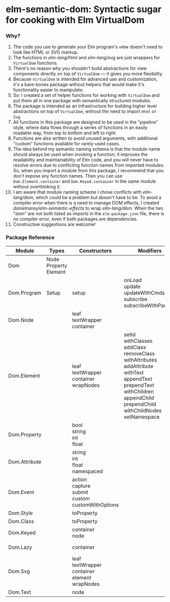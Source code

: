 
# elm-semantic-dom: Syntactic sugar for cooking with Elm VirtualDom

### Why?

1. The code you use to generate your Elm program's view doesn't need to look
like HTML or SVG markup.
2. The functions in *elm-lang/html* and *elm-lang/svg* are just wrappers for
`VirtualDom` functions.
3. There's no reason why you shouldn't build abstractions for view components
directly on top of `VirtualDom` — it gives you more flexibility.
4. Because `VirtualDom` is intended for advanced use and customization, it's a
bare-bones package without helpers that would make it's functionality easier to
manipulate.
5. So: I created a set of helper functions for working with `VirtualDom` and put
them all in one package with semantically structured modules.
6. The package is intended as an infrastructure for building higher level
abstractions on top of `VirtualDom`, without the need to import `Html` or `Svg`.
7. All functions in this package are designed to be used in the "pipeline"
style, where data flows through a series of functions in an easily readable way,
from top to bottom and left to right.
8. Functions are also written to avoid unused arguments, with additional
"custom" functions available for rarely-used cases.
9. The idea behind my semantic naming schema is that the module name should
always be used when invoking a function; it improves the readability and
maintainability of Elm code, and you will never have to resolve errors due to
conflicting function names from imported modules. So, when you import a module
from this package, I recommend that you don't expose any function names. Then
you can use `Dom.Element.container` and `Dom.Keyed.container` in the same module
without overthinking it.
10. I am aware that module naming scheme I chose conflicts with *elm-lang/dom*,
which could be a problem but doesn't have to be. To avoid a compiler error when
there is a need to manage DOM effects, I created
*danielnarey/elm-semantic-effects* to wrap *elm-lang/dom*. When the two "dom"
are not both listed as imports in the `elm-package.json` file, there is no
compiler error, even if both packages are dependencies.
11. Constructive suggestions are welcome!


### Package Reference

| Module        | Types | Constructors | Modifiers | Rendering | Queries |
| --- | --- | --- | --- | --- | --- |
| Dom           | Node<br>Property<br>Element | | | | |
| Dom.Program   | Setup | setup | onLoad<br>update<br>updateWithCmds<br>subscribe<br> subscribeWithParams | run<br>runWithFlags<br>customWithFlags | |
| Dom.Node      | | leaf<br>textWrapper<br>container | | | |
| Dom.Element   | | leaf<br>textWrapper<br>container<br>wrapNodes | setId<br>withClasses<br>addClass<br>removeClass<br>withAttributes<br>addAttribute<br>withText<br>appendText<br>prependText<br>withChildren<br>appendChild<br>prependChild<br>withChildNodes<br>setNamespace | toNode | hasChildren<br>hasText<br>hasClass
| Dom.Property  | | bool<br>string<br>int<br>float | | | |
| Dom.Attribute | | string<br>int<br>float<br>namespaced | | | |
| Dom.Event     | | action<br>capture<br>submit<br>custom<br> customWithOptions | | | |
| Dom.Style     | | toProperty | | | |
| Dom.Class     | | toProperty | | | |
| Dom.Keyed     | | container<br>node | | | |
| Dom.Lazy      | | container | | toNode<br>eval | |
| Dom.Svg       | | leaf<br>textWrapper<br>container<br>element<br>wrapNodes | | | |
| Dom.Text      | | node | | | | |

